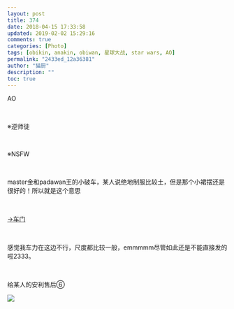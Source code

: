```yaml
---
layout: post
title: 374
date: 2018-04-15 17:33:58
updated: 2019-02-02 15:29:16
comments: true
categories: [Photo]
tags: [obikin, anakin, obiwan, 星球大战, star wars, AO]
permalink: "2433ed_12a36381"
author: "猫厨"
description: ""
toc: true
---
```


<p>AO</p> 
<p>&nbsp;<br /></p> 
<p>※逆师徒</p> 
<p>&nbsp;<br /></p> 
<p>※NSFW</p> 
<p>&nbsp;<br /></p> 
<p>master金和padawan王的小破车，某人说绝地制服比较土，但是那个小裙摆还是很好的！所以就是这个意思</p> 
<p>&nbsp;<br /></p> 
<p><a rel="nofollow" href="https://images-wixmp-ed30a86b8c4ca887773594c2.wixmp.com/intermediary/f/d97cf4c4-1f95-4c79-9e66-10b31d5fac97/dcyotbw-7afd12a0-b942-4cc8-98b2-9e814f1e6a85.jpg" target="_blank"  >→车门</a></p> 
<p>&nbsp;<br /></p> 
<p>感觉我车力在这边不行，尺度都比较一般，emmmmm尽管如此还是不能直接发的啦2333。</p> 
<p>&nbsp;<br /></p> 
<p>给某人的安利售后⑥</p>

![](/img/img_cVZNdzJtQk9JV2QyRmVqMjcwNVNubFlBR2x0a3BCRlkybGx2L25WSURpQklxWGhyZkZ1TnJBPT0.jpg)